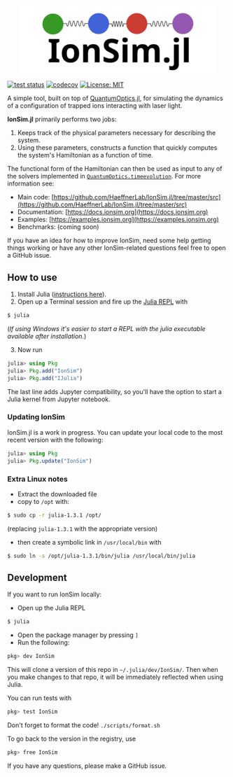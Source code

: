 <p align="center">
  <img src="https://github.com/HaeffnerLab/IonSim.jl/blob/media/logo3_SM.svg?raw=true", width="450px">
</p>

[![test status](https://github.com/HaeffnerLab/IonSim.jl/actions/workflows/test.yml/badge.svg)](https://github.com/HaeffnerLab/IonSim.jl/actions/workflows/test.yml)
[![codecov][codecov-badge]][codecov-url]
[![License: MIT][license-badge]][license-url]

A simple tool, built on top of [QuantumOptics.jl](https://qojulia.org/), for simulating the dynamics of a configuration of
trapped ions interacting with laser light.

**IonSim.jl** primarily performs two jobs:
1. Keeps track of the physical parameters necessary for describing the system.
2. Using these parameters, constructs a function that quickly computes the system's Hamiltonian as a function of time.

The functional form of the Hamiltonian can then be used as input to any of the solvers implemented in
[`QuantumOptics.timeevolution`](https://qojulia.org/documentation/timeevolution/timeevolution/). For more information see:

+ Main code: [https://github.com/HaeffnerLab/IonSim.jl/tree/master/src](https://github.com/HaeffnerLab/IonSim.jl/tree/master/src)
+ Documentation: [https://docs.ionsim.org](https://docs.ionsim.org)
+ Examples: [https://examples.ionsim.org](https://examples.ionsim.org)
+ Benchmarks: (coming soon)

If you have an idea for how to improve IonSim, need some help getting things working or have any other IonSim-related questions feel free to open a GitHub issue.

## How to use

1. Install Julia ([instructions here](https://julialang.org/downloads/)).
2. Open up a Terminal session and fire up the [Julia REPL](https://docs.julialang.org/en/v1/stdlib/REPL/#The-Julia-REPL-1) with
```bash
$ julia
```
(*If using Windows it's easier to start a REPL with the julia executable available after installation.*)

3. Now run
```julia
julia> using Pkg
julia> Pkg.add("IonSim")
julia> Pkg.add("IJulia")
```
The last line adds Jupyter compatibility, so you'll have the option to start a Julia kernel from Jupyter notebook.

### Updating IonSim

IonSim.jl is a work in progress. You can update your local code to the most recent version
with the following:

```julia
julia> using Pkg
julia> Pkg.update("IonSim")
```

### Extra Linux notes
* Extract the downloaded file
* copy to `/opt` with:

```bash
$ sudo cp -r julia-1.3.1 /opt/
```
(replacing `julia-1.3.1` with the appropriate version)
* then create a symbolic link in `/usr/local/bin` with
```bash
$ sudo ln -s /opt/julia-1.3.1/bin/julia /usr/local/bin/julia
```

## Development

If you want to run IonSim locally:
* Open up the Julia REPL
```bash
$ julia
```
* Open the package manager by pressing `]`
* Run the following:
```julia
pkg> dev IonSim
```
This will clone a version of this repo in `~/.julia/dev/IonSim/`. Then when you make changes to that repo, it will be immediately reflected when using Julia.

You can run tests with
```julia
pkg> test IonSim
```

Don't forget to format the code! `./scripts/format.sh`

To go back to the version in the registry, use
```julia
pkg> free IonSim
```

If you have any questions, please make a GitHub issue.

[license-url]: https://github.com/HaeffnerLab/IonSim.jl/blob/master/LICENSE.md
[license-badge]: https://img.shields.io/badge/License-MIT-green.svg

[codecov-url]: https://codecov.io/gh/HaeffnerLab/IonSim.jl
[codecov-badge]: https://codecov.io/gh/HaeffnerLab/IonSim.jl/branch/master/graph/badge.svg

[twitter-url]: https://twitter.com/Berkeley_ions
[twitter-badge]: https://img.shields.io/twitter/follow/Berkeley_ions.svg?style=social&label=@Berkeley_ions

[logo-url]: https://github.com/HaeffnerLab/IonSim.jl/blob/media/smallest_logo.png?raw=true

